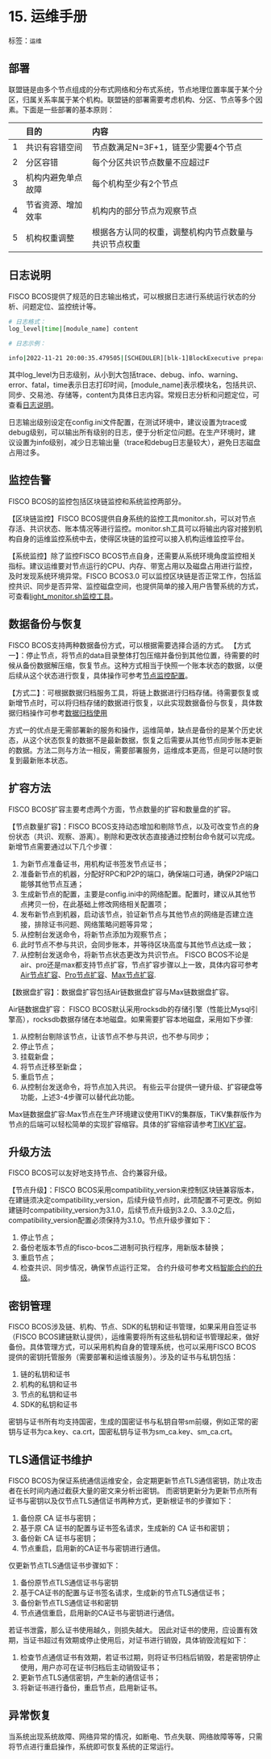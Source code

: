 # 15. 运维手册

标签：``运维``

## 部署

联盟链是由多个节点组成的分布式网络和分布式系统，节点地理位置率属于某个分区，归属关系率属于某个机构。联盟链的部署需要考虑机构、分区、节点等多个因素。下面是一些部署的基本原则：

||目的|内容
|:--|:--|:--
|1|共识有容错空间|节点数满足N=3F+1，链至少需要4个节点
|2|分区容错|每个分区共识节点数量不应超过F
|3|机构内避免单点故障|每个机构至少有2个节点
|4|节省资源、增加效率|机构内的部分节点为观察节点
|5|机构权重调整|根据各方认同的权重，调整机构内节点数量与共识节点权重

## 日志说明

FISCO BCOS提供了规范的日志输出格式，可以根据日志进行系统运行状态的分析、问题定位、监控统计等。

```bash
# 日志格式：
log_level|time|[module_name] content

# 日志示例：

info|2022-11-21 20:00:35.479505|[SCHEDULER][blk-1]BlockExecutive prepare: fillBlock end,txNum=1,cost=0,fetchNum=1
```

其中log_level为日志级别，从小到大包括trace、debug、info、warning、error、fatal，time表示日志打印时间，[module_name]表示模块名，包括共识、同步、交易池、存储等，content为具体日志内容。常规日志分析和问题定位，可查看[日志说明](./log_description.md)。

日志输出级别设定在config.ini文件配置，在测试环境中，建议设置为trace或debug级别，可以输出所有级别的日志，便于分析定位问题。在生产环境时，建议设置为info级别，减少日志输出量（trace和debug日志量较大），避免日志磁盘占用过多。

## 监控告警

FISCO BCOS的监控包括区块链监控和系统监控两部分。

【区块链监控】FISCO BCOS提供自身系统的监控工具monitor.sh，可以对节点存活、共识状态、账本情况等进行监控。monitor.sh工具可以将输出内容对接到机构自身的运维监控系统中去，使得区块链的监控可以接入机构运维监控平台。

【系统监控】除了监控FISCO BCOS节点自身，还需要从系统环境角度监控相关指标。建议运维要对节点运行的CPU、内存、带宽占用以及磁盘占用进行监控，及时发现系统环境异常。FISCO BCOS3.0 可以监控区块链是否正常工作，包括监控共识、同步是否异常、监控磁盘空间，也提供简单的接入用户告警系统的方式，可查看[light_monitor.sh监控工具](../operation_and_maintenance/light_monitor.md)。

## 数据备份与恢复

FISCO BCOS支持两种数据备份方式，可以根据需要选择合适的方式。
【方式一】：停止节点，将节点的data目录整体打包压缩并备份到其他位置，待需要的时候从备份数据解压缩，恢复节点。这种方式相当于快照一个账本状态的数据，以便后续从这个状态进行恢复，具体操作可参考[节点监控配置](https://fisco-bcos-doc.readthedocs.io/zh_CN/latest/docs/tutorial/air/build_chain.html?highlight=%E7%9B%91%E6%8E%A7#id4)。

【方式二】：可根据数据归档服务工具，将链上数据进行归档存储。待需要恢复或新增节点时，可以将归档存储的数据进行恢复，以此实现数据备份与恢复，具体数据归档操作可参考[数据归档使用](../operation_and_maintenance/data_archive_tool.md)

方式一的优点是无需部署新的服务和操作，运维简单，缺点是备份的是某个历史状态，从这个状态恢复的数据不是最新数据，恢复之后需要从其他节点同步账本更新的数据。方法二则与方法一相反，需要部署服务，运维成本更高，但是可以随时恢复到最新账本状态。

## 扩容方法

FISCO BCOS扩容主要考虑两个方面，节点数量的扩容和数量盘的扩容。

【节点数量扩容】：FISCO BCOS支持动态增加和剔除节点，以及可改变节点的身份状态（共识、观察、游离）。剔除和更改状态直接通过控制台命令就可以完成。新增节点需要通过以下几个步骤：

1. 为新节点准备证书，用机构证书签发节点证书；
2. 准备新节点的机器，分配好RPC和P2P的端口，确保端口可通，确保P2P端口能够其他节点互通；
3. 生成新节点的配置，主要是config.ini中的网络配置。配置时，建议从其他节点拷贝一份，在此基础上修改网络相关配置项；
4. 发布新节点到机器，启动该节点，验证新节点与其他节点的网络是否建立连接，排除证书问题、网络策略问题等异常；
5. 从控制台发送命令，将新节点添加为观察节点；
6. 此时节点不参与共识，会同步账本，并等待区块高度与其他节点达成一致；
7. 从控制台发送命令，将新节点状态更改为共识节点。
   FISCO BCOS不论是air、pro还是max都支持节点扩容，节点扩容步骤以上一致，具体内容可参考[Air节点扩容](../tutorial/air/expand_node.md)、[Pro节点扩容](../tutorial/pro/expand_node.md)、[Max节点扩容](../tutorial/max/max_builder.md).

【数据盘扩容】：数据盘扩容包括Air链数据盘扩容与Max链数据盘扩容。

Air链数据盘扩容： FISCO BCOS默认采用rocksdb的存储引擎（性能比Mysql引擎高），rocksdb数据存储在本地磁盘。如果需要扩容本地磁盘，采用如下步骤:

1. 从控制台剔除该节点，让该节点不参与共识，也不参与同步；
2. 停止节点；
3. 挂载新盘；
4. 将节点迁移至新盘；
5. 重启节点；
6. 从控制台发送命令，将节点加入共识。
   有些云平台提供一键升级、扩容硬盘等功能，上述3-4步骤可以替代此功能。

Max链数据盘扩容:Max节点在生产环境建议使用TIKV的集群版，TiKV集群版作为节点的后端可以轻松简单的实现扩容缩容。具体的扩容缩容请参考[TIKV扩容](../tutorial/max/max_builder.md)。

## 升级方法

FISCO BCOS可以友好地支持节点、合约兼容升级。

【节点升级】：FISCO BCOS采用compatibility_version来控制区块链兼容版本，在建链须决定compatibility_version，后续升级节点时，此项配置不可更改。例如建链时compatibility_version为3.1.0，后续节点升级到3.2.0、3.3.0之后，compatibility_version配置必须保持为3.1.0。节点升级步骤如下：

1. 停止节点；
2. 备份老版本节点的fisco-bcos二进制可执行程序，用新版本替换；
3. 重启节点；
4. 检查共识、同步情况，确保节点运行正常。
   合约升级可参考文档[智能合约的升级](https://fisco-bcos-doc.readthedocs.io/zh_CN/latest/docs/develop/contract_life_cycle.html#id5)。

## 密钥管理

FISCO BCOS涉及链、机构、节点、SDK的私钥和证书管理，如果采用自签证书（FISCO BCOS建链默认提供），运维需要将所有这些私钥和证书管理起来，做好备份。具体管理方式，可以采用机构自身的管理系统，也可以采用FISCO BCOS提供的密钥托管服务（需要部署和运维该服务）。涉及的证书与私钥包括：

1. 链的私钥和证书
2. 机构的私钥和证书
3. 节点的私钥和证书
4. SDK的私钥和证书

密钥与证书所有均支持国密，生成的国密证书与私钥自带sm前缀，例如正常的密钥与证书为ca.key、ca.crt，国密私钥与证书为sm_ca.key、sm_ca.crt。

## TLS通信证书维护

FISCO BCOS为保证系统通信运维安全，会定期更新节点TLS通信密钥，防止攻击者在长时间内通过截获大量的密文来分析出密钥。
而密钥更新分为更新节点所有证书与密钥以及仅节点TLS通信证书两种方式，更新根证书的步骤如下：

1. 备份原 CA 证书与密钥；
2. 基于原 CA 证书的配置与证书签名请求，生成新的 CA 证书和密钥；
3. 备份新 CA 证书与密钥；
4. 节点重启，启用新的CA证书与密钥进行通信。

仅更新节点TLS通信证书步骤如下：

1. 备份原节点TLS通信证书与密钥
2. 基于CA证书的配置与证书签名请求，生成新的节点TLS通信证书；
3. 备份新节点TLS通信证书和密钥
4. 节点通信重启，启用新的CA证书与密钥进行通信。

若证书泄露，那么证书使用越久，则损失越大。 因此对证书的使用，应设置有效期，当证书超过有效期或停止使用后，对证书进行销毁，具体销毁流程如下：

1. 检查节点通信证书有效期，若证书过期，则将证书归档后销毁，若是密钥停止使用，用户亦可在证书归档后主动销毁证书；
2. 更新节点TLS通信密钥，产生新的通信证书；
3. 将新证书进行备份，重启节点，启用新证书。

## 异常恢复

当系统出现系统故障、网络异常的情况，如断电、节点失联、网络故障等等，只需将节点进行重启操作，系统即可恢复系统的正常运行。
